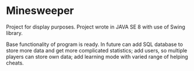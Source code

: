 # Minesweeper
Project for display purposes. Project wrote in JAVA SE 8 with use of Swing library.

Base functionality of program is ready. In future can add SQL database to store more data and get more complicated statistics; add users, so multiple players can store own data; add learning mode with varied range of helping cheats.
